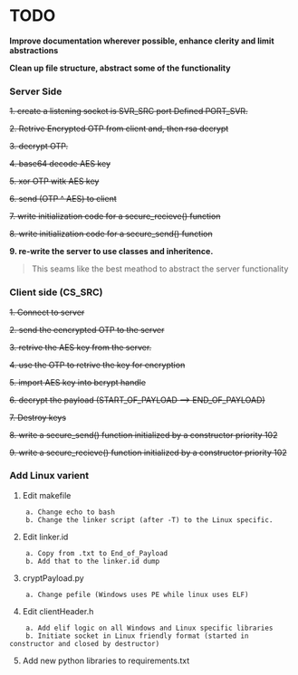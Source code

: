 # TODO
**Improve documentation wherever possible, enhance clerity and limit abstractions**

**Clean up file structure, abstract some of the functionality**

### Server Side

~~1. create a listening socket is SVR_SRC port Defined PORT_SVR.~~

~~2. Retrive Encrypted OTP from client and, then rsa decrypt~~

~~3. decrypt OTP.~~

~~4. base64 decode AES key~~

~~5. xor OTP witk AES key~~

~~6.  send (OTP ^ AES) to client~~

~~7. write initialization code for a secure_recieve() function~~

~~8. write initialization code for a secure_send() function~~

**9. re-write the server to use classes and inheritence.**
>    This seams like the best meathod to abstract the server functionality

### Client side (CS_SRC)

~~1. Connect to server~~

~~2. send the eencrypted OTP to the server~~

~~3. retrive the AES key from the server.~~

~~4. use the OTP to retrive the key for encryption~~

~~5. import AES key into bcrypt handle~~

~~6. decrypt the payload (START_OF_PAYLOAD --> END_OF_PAYLOAD)~~

~~7. Destroy keys~~

~~8. write a secure_send() function initialized by  a constructor priority 102~~

~~9. write a secure_recieve() function initialized by a constructor priority 102~~

### Add Linux varient

1. Edit makefile
```
    a. Change echo to bash
    b. Change the linker script (after -T) to the Linux specific.
```  
2. Edit linker.id
```
    a. Copy from .txt to End_of_Payload
    b. Add that to the linker.id dump
```
3. cryptPayload.py
```
    a. Change pefile (Windows uses PE while linux uses ELF)
```    
4. Edit clientHeader.h
```
    a. Add elif logic on all Windows and Linux specific libraries
    b. Initiate socket in Linux friendly format (started in constructor and closed by destructor)
```
5. Add new python libraries to requirements.txt
